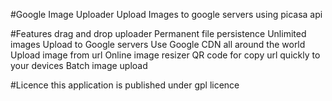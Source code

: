 #Google Image Uploader
Upload Images to google servers using picasa api

#Features
drag and drop uploader
Permanent file persistence
Unlimited images
Upload to Google servers
Use Google CDN all around the world
Upload image from url
Online image resizer
QR code for copy url quickly to your devices
Batch image upload

#Licence
this application is published under gpl licence

